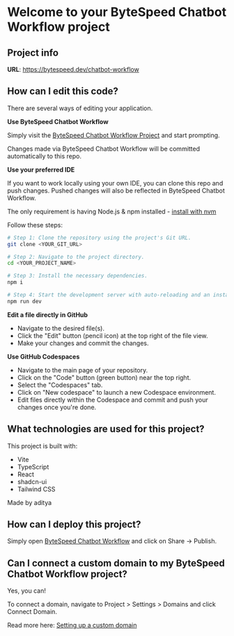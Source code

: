 # Welcome to your ByteSpeed Chatbot Workflow project

## Project info

**URL**: https://bytespeed.dev/chatbot-workflow

## How can I edit this code?

There are several ways of editing your application.

**Use ByteSpeed Chatbot Workflow**

Simply visit the [ByteSpeed Chatbot Workflow Project](https://bytespeed.dev/chatbot-workflow) and start prompting.

Changes made via ByteSpeed Chatbot Workflow will be committed automatically to this repo.

**Use your preferred IDE**

If you want to work locally using your own IDE, you can clone this repo and push changes. Pushed changes will also be reflected in ByteSpeed Chatbot Workflow.

The only requirement is having Node.js & npm installed - [install with nvm](https://github.com/nvm-sh/nvm#installing-and-updating)

Follow these steps:

```sh
# Step 1: Clone the repository using the project's Git URL.
git clone <YOUR_GIT_URL>

# Step 2: Navigate to the project directory.
cd <YOUR_PROJECT_NAME>

# Step 3: Install the necessary dependencies.
npm i

# Step 4: Start the development server with auto-reloading and an instant preview.
npm run dev
```

**Edit a file directly in GitHub**

- Navigate to the desired file(s).
- Click the "Edit" button (pencil icon) at the top right of the file view.
- Make your changes and commit the changes.

**Use GitHub Codespaces**

- Navigate to the main page of your repository.
- Click on the "Code" button (green button) near the top right.
- Select the "Codespaces" tab.
- Click on "New codespace" to launch a new Codespace environment.
- Edit files directly within the Codespace and commit and push your changes once you're done.

## What technologies are used for this project?

This project is built with:

- Vite
- TypeScript
- React
- shadcn-ui
- Tailwind CSS

Made by aditya

## How can I deploy this project?

Simply open [ByteSpeed Chatbot Workflow](https://bytespeed.dev/chatbot-workflow) and click on Share -> Publish.

## Can I connect a custom domain to my ByteSpeed Chatbot Workflow project?

Yes, you can!

To connect a domain, navigate to Project > Settings > Domains and click Connect Domain.

Read more here: [Setting up a custom domain](https://docs.bytespeed.dev/features/custom-domain#custom-domain)